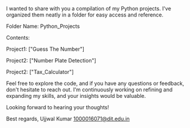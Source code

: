I wanted to share with you a compilation of my Python projects. I've organized them neatly in a folder for easy access and reference.

Folder Name: Python_Projects

Contents:

Project1: ["Guess The Number"]

Project2: ["Number Plate Detection"]

Project2: ["Tax_Calculator"]

Feel free to explore the code, and if you have any questions or feedback, don't hesitate to reach out. I'm continuously working on refining and expanding my skills, and your insights would be valuable.

Looking forward to hearing your thoughts!

Best regards,
Ujjwal Kumar
1000016071@dit.edu.in

